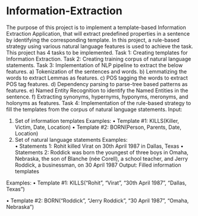 # Information-Extraction
The purpose of this project is to implement a template-based Information Extraction Application, that will extract predefined properties in a sentence by identifying the corresponding template. In this project, a rule-based strategy using various natural language features is used to achieve the task. 
This project has 4 tasks to be implemented.
Task 1: Creating templates for Information Extraction.
Task 2: Creating training corpus of natural language statements.
Task 3: Implementation of NLP pipeline to extract the below features.
a)	Tokenization of the sentences and words.
b)	Lemmatizing the words to extract Lemmas as features.
c)	POS tagging the words to extract POS tag features.
d)	Dependency parsing to parse-tree based patterns as features.
e)	Named Entity Recognition to identify the Named Entities in the sentence.
f)	Extracting synonyms, hypernyms, hyponyms, meronyms, and holonyms as features.
Task 4: Implementation of the rule-based strategy to fill the templates from the corpus of natural language statements.
Input:  
1.	Set of information templates 
Examples: 
•	Template #1:  KILLS(Killer, Victim, Date, Location) 
•	Template #2:  BORN(Person, Parents, Date, Location) 
2.	Set of natural language statements 
Examples:  
•	Statements 1:  Rohit killed Virat on 30th April 1987 in Dallas, Texas
•	Statements 2: Roddick was born the youngest of three boys in Omaha, Nebraska, the son of Blanche (née Corell), a school teacher, and Jerry Roddick, a businessman, on 30 April 1987
Output: Filled information templates 


Examples: 
•	Template #1: 
KILLS(“Rohit”, “Virat”, “30th April 1987”, “Dallas, Texas”) 


•	Template #2: 
BORN(“Roddick”, “Jerry Roddick”, “30 April 1987”, “Omaha, Nebraska”)
